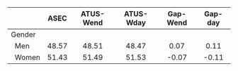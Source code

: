 
|                      |         ASEC |    ATUS-Wend |    ATUS-Wday |     Gap-Wend |      Gap-day |
| -------------------- | :----------: | :----------: | :----------: | :----------: | :----------: |
| Gender               |              |              |              |              |              |
| &nbsp;&nbsp;Men      |        48.57 |        48.51 |        48.47 |         0.07 |         0.11 |
| &nbsp;&nbsp;Women    |        51.43 |        51.49 |        51.53 |        -0.07 |        -0.11 |

